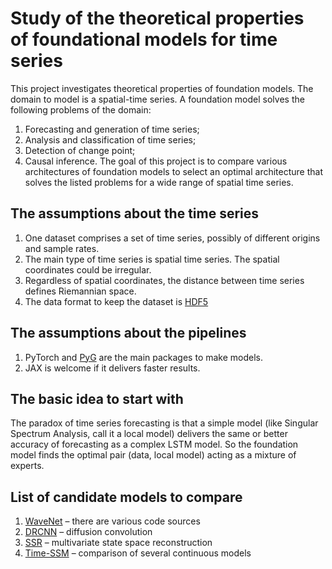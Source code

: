 # Study of the theoretical properties of foundational models for time series
<!--# Etude des propriétés théoriques des modèles fondationnels pour les séries temporelles-->
This project investigates theoretical properties of foundation models. The domain to model is a spatial-time series. A foundation model solves the following problems of the domain:
1. Forecasting and generation of time series;
2. Analysis and classification of time series;
3. Detection of change point;
4. Causal inference.
The goal of this project is to compare various architectures of foundation models to select an optimal architecture that solves the listed problems for a wide range of spatial time series.

## The assumptions about the time series
1. One dataset comprises a set of time series, possibly of different origins and sample rates.
2. The main type of time series is spatial time series. The spatial coordinates could be irregular.
3. Regardless of spatial coordinates, the distance between time series defines Riemannian space.
4. The data format to keep the dataset is [HDF5](https://www.hdfgroup.org/)

## The assumptions about the pipelines
1. PyTorch and [PyG](https://pyg.org/) are the main packages to make models.
2. JAX is welcome if it delivers faster results.

## The basic idea to start with
The paradox of time series forecasting is that a simple model (like Singular Spectrum Analysis, call it a local model) delivers the same or better accuracy of forecasting as a complex LSTM model. So the foundation model finds the optimal pair (data, local model) acting as a mixture of experts. 

## List of candidate models to compare
1. [WaveNet](https://github.com/golbin/WaveNet) – there are various code sources
2. [DRCNN](https://github.com/liyaguang/DCRNN) – diffusion convolution
3. [SSR](https://github.com/QData/spacetimeformer) – multivariate state space reconstruction
4. [Time-SSM](https://arxiv.org/pdf/2405.16312) – comparison of several continuous models

   
